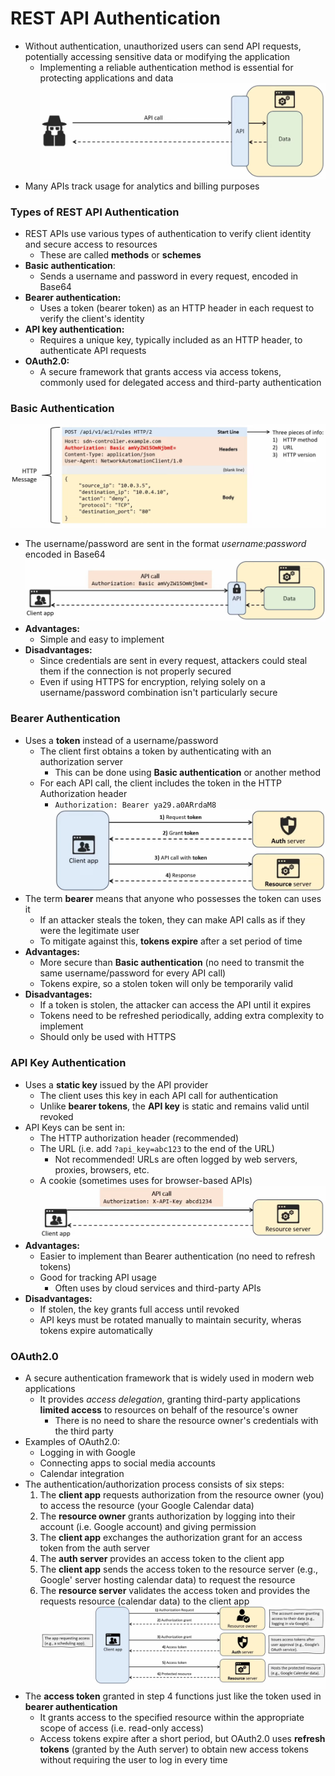 # REST API Authentication
- Without authentication, unauthorized users can send API requests, potentially accessing sensitive data or modifying the application
	- Implementing a reliable authentication method is essential for protecting applications and data
![](attachments/858ef45d94c02d3e823da348b5273662.png)
- Many APIs track usage for analytics and billing purposes
### Types of REST API Authentication
- REST APIs use various types of authentication to verify client identity and secure access to resources
	- These are called **methods** or **schemes**
- **Basic authentication**:
	- Sends a username and password in every request, encoded in Base64
- **Bearer authentication:**
	- Uses a token (bearer token) as an HTTP header in each request to verify the client's identity
- **API key authentication:**
	- Requires a unique key, typically included as an HTTP header, to authenticate API requests
- **OAuth2.0:**
	- A secure framework that grants access via access tokens, commonly used for delegated access and third-party authentication
### Basic Authentication
![](attachments/e64588d0b3c7a22f8af83e7aa1ae272d.png)
- The username/password are sent in the format *username:password* encoded in Base64
![](attachments/73ecf3e6a253566fbb99c6a39b9418d7.png)
- **Advantages:**
	- Simple and easy to implement
- **Disadvantages:**
	- Since credentials are sent in every request, attackers could steal them if the connection is not properly secured
	- Even if using HTTPS for encryption, relying solely on a username/password combination isn't particularly secure
### Bearer Authentication
- Uses a **token** instead of a username/password
	- The client first obtains a token by authenticating with an authorization server
		- This can be done using **Basic authentication** or another method
	- For each API call, the client includes the token in the HTTP Authorization header
		- `Authorization: Bearer ya29.a0ARrdaM8`
![](attachments/3b7d3a64bf4c759b40feb8c56854e576.png)
- The term **bearer** means that anyone who possesses the token can uses it
	- If an attacker steals the token, they can make API calls as if they were the legitimate user
	- To mitigate against this, **tokens expire** after a set period of time
- **Advantages:**
	- More secure than **Basic authentication** (no need to transmit the same username/password for every API call)
	- Tokens expire, so a stolen token will only be temporarily valid
- **Disadvantages:**
	- If a token is stolen, the attacker can access the API until it expires
	- Tokens need to be refreshed periodically, adding extra complexity to implement
	- Should only be used with HTTPS
### API Key Authentication
- Uses a **static key** issued by the API provider
	- The client uses this key in each API call for authentication
	- Unlike **bearer tokens**, the **API key** is static and remains valid until revoked
- API Keys can be sent in:
	- The HTTP authorization header (recommended)
	- The URL (i.e. add `?api_key=abc123` to the end of the URL)
		- Not recommended! URLs are often logged by web servers, proxies, browsers, etc.
	- A cookie (sometimes uses for browser-based APIs)
![](attachments/547dbcc5d77e1d2ecd8333ba410bdb72.png)
- **Advantages:**
	- Easier to implement than Bearer authentication (no need to refresh tokens)
	- Good for tracking API usage
		- Often uses by cloud services and third-party APIs
- **Disadvantages:**
	- If stolen, the key grants full access until revoked
	- API keys must be rotated manually to maintain security, wheras tokens expire automatically
### OAuth2.0
- A secure authentication framework that is widely used in modern web applications
	- It provides *access delegation*, granting third-party applications **limited access** to resources on behalf of the resource's owner
		- There is no need to share the resource owner's credentials with the third party
- Examples of OAuth2.0:
	- Logging in with Google
	- Connecting apps to social media accounts
	- Calendar integration
- The authentication/authorization process consists of six steps:
	1. The **client app** requests authorization from the resource owner (you) to access the resource (your Google Calendar data)
	2. The **resource owner** grants authorization by logging into their account (i.e. Google account) and giving permission
	3. The **client app** exchanges the authorization grant for an access token from the auth server
	4. The **auth server** provides an access token to the client app
	5. The **client app** sends the access token to the resource server (e.g., Google' server hosting calendar data) to request the resource
	6. The **resource server** validates the access token and provides the requests resource (calendar data) to the client app
![](attachments/9e77552a87204ea9db1580e89e16c8f6.png)
- The **access token** granted in step 4 functions just like the token used in **bearer authentication**
	- It grants access to the specified resource within the appropriate scope of access (i.e. read-only access)
	- Access tokens expire after a short period, but OAuth2.0 uses **refresh tokens** (granted by the Auth server) to obtain new access tokens without requiring the user to log in every time
